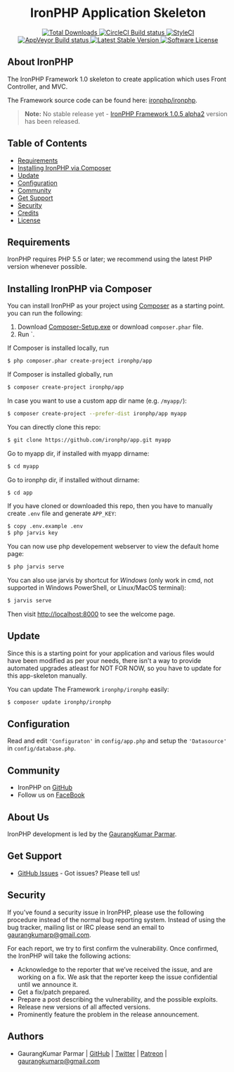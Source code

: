 <h1 align="center">IronPHP Application Skeleton</h1>
<p align="center">
    <a href="https://packagist.org/packages/ironphp/app" target="_blank">
        <img alt="Total Downloads" src="https://poser.pugx.org/ironphp/app/d/total.svg">
    </a>
    <a href="https://circleci.com/gh/ironphp/app" target="_blank">
        <img alt="CircleCI Build status" src="https://circleci.com/gh/ironphp/app.svg?style=svg">
    </a>
    <a href="https://github.styleci.io/repos/159154661">
        <img src="https://github.styleci.io/repos/159154661/shield?branch=master" alt="StyleCI">
    </a>
    <a href="https://ci.appveyor.com/project/gaurangkumar/app" target="_blank">
        <img alt="AppVeyor Build status" src="https://ci.appveyor.com/api/projects/status/2dg847baixltt4p4?svg=true">
    </a>
    <a href="https://packagist.org/packages/ironphp/app" target="_blank">
        <img alt="Latest Stable Version" src="https://poser.pugx.org/ironphp/app/v/stable.svg">
    </a>
    <a href="https://opensource.org/licenses/MIT" target="_blank">
        <img alt="Software License" src="https://poser.pugx.org/ironphp/app/license.svg">
    </a>
</p>

## About IronPHP

The IronPHP Framework 1.0 skeleton to create application which
uses Front Controller, and MVC.

The Framework source code can be found here: [ironphp/ironphp](https://github.com/ironphp/ironphp).

> **Note:** No stable release yet - [IronPHP Framework 1.0.5 alpha2](https://github.com/ironphp/ironphp/releases/tag/1.0.5-alpha2) version has been released.

## Table of Contents

- [Requirements](#requirements)
- [Installing IronPHP via Composer](#installing-ironphp-via-composer)
- [Update](#update)
- [Configuration](#configuration)
- [Community](#community)
- [Get Support](#get-support)
- [Security](#security)
- [Credits](#credits)
- [License](#license)

## Requirements

IronPHP requires PHP 5.5 or later; we recommend using the latest PHP version whenever possible.

## Installing IronPHP via Composer

You can install IronPHP as your project using
[Composer](https://getcomposer.org)  as
a starting point. you can run the following:

1. Download [Composer-Setup.exe](https://getcomposer.org/Composer-Setup.exe) or download `composer.phar` file.
2. Run `.


If Composer is installed locally, run

``` bash
$ php composer.phar create-project ironphp/app
```

If Composer is installed globally, run

``` bash
$ composer create-project ironphp/app
```

In case you want to use a custom app dir name (e.g. `/myapp/`):

```bash
$ composer create-project --prefer-dist ironphp/app myapp
```

You can directly clone this repo:

```bash
$ git clone https://github.com/ironphp/app.git myapp
```

Go to myapp dir, if installed with myapp dirname:

```bash
$ cd myapp
```

Go to ironphp dir, if installed without dirname:

```bash
$ cd app
```

If you have cloned or downloaded this repo, then you have to manually create `.env` file and generate `APP_KEY`:

```bash
$ copy .env.example .env
$ php jarvis key
```

You can now use php developement webserver to view the default home page:

```bash
$ php jarvis serve
```

You can also use jarvis by shortcut for *Windows* (only work in cmd, not supported in Windows PowerShell, or Linux/MacOS terminal):

```bash
$ jarvis serve
```

Then visit [http://localhost:8000](http://localhost:8000) to see the welcome page.

## Update

Since this is a starting point for your application and various files
would have been modified as per your needs, there isn't a way to provide
automated upgrades atleast for NOT FOR NOW, so you have to update for this app-skeleton manually.

You can update The Framework `ironphp/ironphp` easily:

``` bash
$ composer update ironphp/ironphp
```

## Configuration

Read and edit `'Configuraton'` in `config/app.php` and setup the `'Datasource'` in `config/database.php`.

## Community

* IronPHP on [GitHub][1]
* Follow us on [FaceBook][2]

## About Us

IronPHP development is led by the [GaurangKumar Parmar](https://twitter.com/gaurangkumarp).

## Get Support

* [GitHub Issues](https://github.com/ironphp/app/issues) - Got issues? Please tell us!

## Security

If you’ve found a security issue in IronPHP, please use the following procedure instead of the normal bug reporting system. Instead of using the bug tracker, mailing list or IRC please send an email to gaurangkumarp@gmail.com.

For each report, we try to first confirm the vulnerability. Once confirmed, the IronPHP will take the following actions:

- Acknowledge to the reporter that we’ve received the issue, and are working on a fix. We ask that the reporter keep the issue confidential until we announce it.
- Get a fix/patch prepared.
- Prepare a post describing the vulnerability, and the possible exploits.
- Release new versions of all affected versions.
- Prominently feature the problem in the release announcement.

## Authors

- GaurangKumar Parmar  | [GitHub](https://github.com/gaurangkumar)  | [Twitter](https://twitter.com/gaurangkumarp) | [Patreon](https://www.patreon.com/gaurangkumar) | <gaurangkumarp@gmail.com>

[1]: https://github.com/ironphp
[2]: https://www.facebook.com/IronPHP-Framwork-325690624644002

